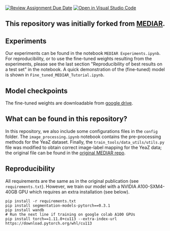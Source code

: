 [![Review Assignment Due Date](https://classroom.github.com/assets/deadline-readme-button-24ddc0f5d75046c5622901739e7c5dd533143b0c8e959d652212380cedb1ea36.svg)](https://classroom.github.com/a/fEFF99tU)
[![Open in Visual Studio Code](https://classroom.github.com/assets/open-in-vscode-718a45dd9cf7e7f842a935f5ebbe5719a5e09af4491e668f4dbf3b35d5cca122.svg)](https://classroom.github.com/online_ide?assignment_repo_id=13028598&assignment_repo_type=AssignmentRepo)

## This repository was initially forked from [MEDIAR](https://github.com/Lee-Gihun/MEDIAR/tree/main).

## Experiments
Our experiments can be found in the notebook ```MEDIAR Experiments.ipynb```. For reproducibility, or to use the fine-tuned weights resulting from the experiments, please see the last section "Reproducibility of best results on a test set" in the notebook. A quick demonstration of the (fine-tuned) model is shown in ```Fine_tuned_MEDIAR_Tutorial.ipynb```.

## Model checkpoints
The fine-tuned weights are downloadable from [google drive](https://drive.google.com/file/d/1yrLncA-wf594qKAE43o3BDP-Za7S1YV0/view?usp=sharing).

## What can be found in this repository?
In this repository, we also include some configurations files in the ```config``` folder. The ```image_processing.ipynb``` notebook contains the pre-processing methods for the YeaZ dataset. Finally, the ```train_tools/data_utils/utils.py``` file was modified to obtain correct image-label mapping for the YeaZ data; the original file can be found in the [original MEDIAR repo](https://github.com/Lee-Gihun/MEDIAR/tree/main).

## Reproducibility
All requirements are the same as in the original publication (see ```requirements.txt```). However, we train our model with a NVIDIA A100-SXM4-40GB GPU which requires an extra installation (see below).

```
pip install -r requirements.txt
pip install segmentation-models-pytorch==0.3.1
pip install wandb
# Run the next line if training on google colab A100 GPUs
pip install torch==1.11.0+cu113 --extra-index-url https://download.pytorch.org/whl/cu113


